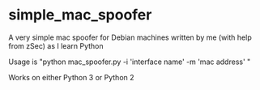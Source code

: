 # simple_mac_spoofer
A very simple mac spoofer for Debian machines written by me (with help from zSec) as I learn Python


Usage is "python mac_spoofer.py -i 'interface name' -m 'mac address' "

Works on either Python 3 or Python 2
